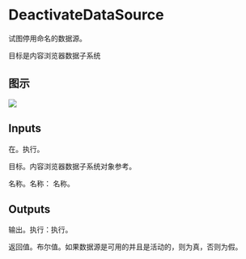 # DeactivateDataSource

试图停用命名的数据源。

目标是内容浏览器数据子系统

## 图示

![]($-20221218-18301697.png)

## Inputs

在。执行。

目标。内容浏览器数据子系统对象参考。

名称。名称： 名称。 

## Outputs

输出。执行：执行。

返回值。布尔值。如果数据源是可用的并且是活动的，则为真，否则为假。
